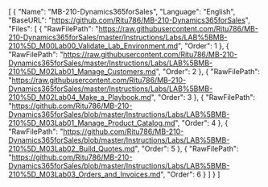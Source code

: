 [
  {
    "Name": "MB-210-Dynamics365forSales",
    "Language": "English",
    "BaseURL": "https://github.com/Ritu786/MB-210-Dynamics365forSales",
    "Files": [
      {
        "RawFilePath": "https://raw.githubusercontent.com/Ritu786/MB-210-Dynamics365forSales/master/Instructions/Labs/LAB%5BMB-210%5D_M00Lab00_Validate_Lab_Environment.md",
        "Order": 1
      },
      {
        "RawFilePath": "https://raw.githubusercontent.com/Ritu786/MB-210-Dynamics365forSales/master/Instructions/Labs/LAB%5BMB-210%5D_M02Lab01_Manage_Customers.md",
        "Order": 2
      },
	  {
        "RawFilePath": "https://raw.githubusercontent.com/Ritu786/MB-210-Dynamics365forSales/master/Instructions/Labs/LAB%5BMB-210%5D_M02Lab04_Make_a_Playbook.md",
        "Order": 3
      },
	  {
        "RawFilePath": "https://github.com/Ritu786/MB-210-Dynamics365forSales/blob/master/Instructions/Labs/LAB%5BMB-210%5D_M03Lab01_Manage_Product_Catalog.md",
        "Order": 4
      },
	  {
        "RawFilePath": "https://github.com/Ritu786/MB-210-Dynamics365forSales/blob/master/Instructions/Labs/LAB%5BMB-210%5D_M03Lab02_Build_Quotes.md",
        "Order": 5
      },
	  {
        "RawFilePath": "https://github.com/Ritu786/MB-210-Dynamics365forSales/blob/master/Instructions/Labs/LAB%5BMB-210%5D_M03Lab03_Orders_and_Invoices.md",
        "Order": 6
      }
    ]
  }
]
